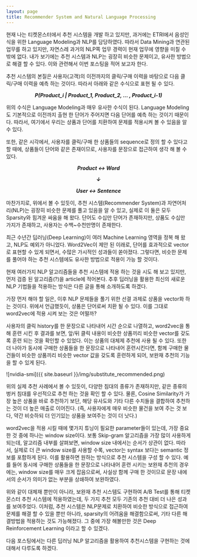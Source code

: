```yaml
---
layout: page
title: Recommender System and Natural Language Processing
---
```

현재 나는 티켓몬스터에서 추천 시스템을 개발 하고 있지만, 과거에는 ETRI에서 음성인식을 위한 Language Modeling과 NLP를 담당하였다. 
따라서 Data Mining과 연관된 업무를 하고 있지만, 자연스레 과거의 NLP쪽 업무 경력이 현재 업무에 영향을 미칠 수 밖에 없다.
내가 보기에는 추천 시스템과 NLP는 굉장히 비슷한 문제이고, 유사한 방법으로 해결 할 수 있다. 이와 관련해서 이번 포스팅을 적어 보고자 한다.

추천 시스템의 본질은 사용자(고객)의 이전까지의 클릭/구매 이력을 바탕으로 다음 클릭/구매 이력을 예측 하는 것이다. 따라서 아래와 같은 수식으로 표현 될 수 있다.

<b><i><center>P(Product_i | Product_1, Product_2, ... , Product_i-1)</center></i></b>

위의 수식은 Language Modeling과 매우 유사한 수식이 된다. Language Modeling도 기본적으로 이전까지 출현 한 단어가 주어지면 다음 단어를 예측 하는 것이기 때문이다.
따라서, 여기에서 우리는 상품과 단어를 치환하여 문제를 적용시켜 볼 수 있음을 알 수 있다.

또한, 같은 시각에서, 사용자를 클릭/구매 한 상품들의 sequence로 정의 할 수 있다고 할 때에, 상품들이 단어와 같은 존재이므로, 사용자를 문장으로 접근하여 생각 해 볼 수 있다.

<b><i><center>Product ↔ Word</center></i></b>

<b><i><center>↓</center></i></b>

<b><i><center>User ↔ Sentence</center></i></b>

마찬가지로, 위에서 볼 수 있듯이, 추천 시스템(Recommender System)과 자연어처리(NLP)는 굉장히 비슷한 문제를 풀고 있음을 알 수 있고, 실제로 이 둘은 모두 Sparsity와 힘겨운 싸움을 해 왔다.
단어도 수십만 단어가 존재하지만, 상품도 수십만 가지가 존재하고, 사용자는 수백~수천만명이 존재한다.

최근 수년간 딥러닝(Deep Learning)이 여러 Machine Learning 영역을 정복 해 왔고, NLP도 예외가 아니었다.
Word2Vec이 제안 된 이래로, 단어를 효과적으로 vector로 표현할 수 있게 되면서, 수많은 가시적인 성과들이 쏟아졌다.
그렇다면, 비슷한 문제를 풀어야 하는 추천 시스템에도 유사한 방법으로 적용이 가능 할 것이다.

현재 여러가지 NLP 알고리즘들을 추천 시스템에 적용 하는 것을 시도 해 보고 있지만, 먼저 검증 된 알고리즘(?)을 article에 적어본다.
추후 딥러닝을 활용한 최신의 새로운 NLP 기법들을 적용하는 방식은 다른 글을 통해 소개하도록 하겠다.

가장 먼저 해야 할 일은, 이후 NLP 문제들을 풀기 위한 선결 과제로 상품을 vector화 하는 것이다.
위에서 언급했듯이, 상품은 단어로써 치환 될 수 있다. 
이를 그대로 word2vec에 적용 시켜 보는 것은 어떨까?

사용자의 클릭 history를 한 문장으로 나타내어 시간 순으로 나열하고, word2vec을 통해 훈련 시킨 후 결과를 보면, 앞/뒤 클릭 내용이 비슷한 상품끼리 비슷한 vector를 갖도록 훈련 되는 것을 확인할 수 있었다.
이는 상품의 대체제 추천에 사용 될 수 있다.
또한 더 나아가 동시에 구매한 상품들을 한 문장으로 나타내어 훈련시킨다면, 함께 구매한 물건들이 비슷한 상품끼리 비슷한 vector 값을 갖도록 훈련하게 되어, 보완재 추천의 기능을 할 수 있게 된다.

![nvidia-smi]({{ site.baseurl }}/img/substitute_recommended.png)

위의 실제 추천 사례에서 볼 수 있듯이, 다양한 침대의 종류가 존재하지만, 같은 종류의 벙커 침대를 우선적으로 추천 하는 것을 확인 할 수 있다.
물론, Cosine Similarity가 가장 높은 상품을 바로 추천하기 보단, 해당 유사도와 기타 다른 수치들을 결합하여 추천하는 것이 더 높은 매출로 이어진다.
(즉, 사용자에게 매우 비슷한 물건을 보여 주는 것 보다, 약간 비슷하되 더 인기있는 상품을 보여주는 것이 더 낫다.)

word2vec을 적용 시킬 때에 몇가지 튜닝이 필요한 parameter들이 있는데, 가장 중요한 것 중에 하나는 window size이다.
보통 Skip-gram 알고리즘을 가장 많이 사용하게 되는데, 알고리즘 내부를 살펴보면, window size 내에서는 순서가 상관이 없다.
따라서, 실제로 더 큰 window size를 사용할 수록, vector는 syntax 보다는 semantic 정보를 포함하게 된다.
이를 활용하면 원하는 방식으로 추천 시스템을 구성 할 수 있다. 
예를 들어 동시에 구매한 상품들을 한 문장으로 나타내어 훈련 시키는 보완재 추천의 경우에는, window size를 매우 크게 잡음으로써, 사실상 함께 구매 한 것이므로 문장 내에서의 순서가 의미가 없는 부분을 상쇄하여 보완하였다.

위와 같이 대체재 뿐만이 아니라, 보완재 추천 시스템도 구현하여 A/B Test를 통해 티켓몬스터 추천 시스템에 적용하였는데, 두 가지 추천 모두 기존의 추천 대비 더 나은 성과를 보여주었다.
이처럼, 추천 시스템은 NLP문제로 치환하여 비슷한 방식으로 접근하여 문제를 해결 할 수 있을 뿐만 아니라, sparsity의 어려움을 해결함으로써, 기타 다른 해결방법을 적용하는 것도 가능해졌다.
그 중에 가장 해볼만한 것은 Deep Reinforcement Learning 이라고 할 수 있겠다.

다음 포스팅에서는 다른 딥러닝 NLP 알고리즘을 활용하여 추천시스템을 구현하는 것에 대해서 다루도록 하겠다.